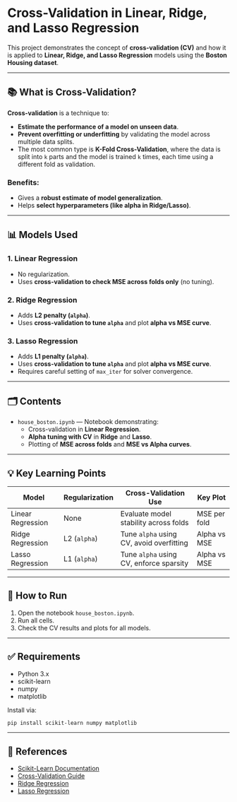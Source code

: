 
# Cross-Validation in Linear, Ridge, and Lasso Regression

This project demonstrates the concept of **cross-validation (CV)** and how it is applied to **Linear, Ridge, and Lasso Regression** models using the **Boston Housing dataset**.

---

## 📚 What is Cross-Validation?

**Cross-validation** is a technique to:
- **Estimate the performance of a model on unseen data**.
- **Prevent overfitting or underfitting** by validating the model across multiple data splits.
- The most common type is **K-Fold Cross-Validation**, where the data is split into `k` parts and the model is trained `k` times, each time using a different fold as validation.

### Benefits:
- Gives a **robust estimate of model generalization**.
- Helps **select hyperparameters (like alpha in Ridge/Lasso)**.

---

## 📊 Models Used

### 1. Linear Regression
- No regularization.
- Uses **cross-validation to check MSE across folds only** (no tuning).

### 2. Ridge Regression
- Adds **L2 penalty (`alpha`)**.
- Uses **cross-validation to tune `alpha`** and plot **alpha vs MSE curve**.

### 3. Lasso Regression
- Adds **L1 penalty (`alpha`)**.
- Uses **cross-validation to tune `alpha`** and plot **alpha vs MSE curve**.
- Requires careful setting of `max_iter` for solver convergence.

---

## 🗂 Contents

- `house_boston.ipynb` — Notebook demonstrating:
  - Cross-validation in **Linear Regression**.
  - **Alpha tuning with CV** in **Ridge** and **Lasso**.
  - Plotting of **MSE across folds** and **MSE vs Alpha curves**.

---

## 💡 Key Learning Points

| Model            | Regularization | Cross-Validation Use                             | Key Plot                      |
|------------------|----------------|--------------------------------------------------|-------------------------------|
| Linear Regression | None           | Evaluate model stability across folds           | MSE per fold                  |
| Ridge Regression  | L2 (`alpha`)   | Tune `alpha` using CV, avoid overfitting        | Alpha vs MSE                  |
| Lasso Regression  | L1 (`alpha`)   | Tune `alpha` using CV, enforce sparsity         | Alpha vs MSE                  |

---

## 🚀 How to Run

1. Open the notebook `house_boston.ipynb`.
2. Run all cells.
3. Check the CV results and plots for all models.

---

## ✅ Requirements

- Python 3.x
- scikit-learn
- numpy
- matplotlib

Install via:
```bash
pip install scikit-learn numpy matplotlib
```

---

## 📎 References

- [Scikit-Learn Documentation](https://scikit-learn.org/stable/)
- [Cross-Validation Guide](https://scikit-learn.org/stable/modules/cross_validation.html)
- [Ridge Regression](https://scikit-learn.org/stable/modules/generated/sklearn.linear_model.Ridge.html)
- [Lasso Regression](https://scikit-learn.org/stable/modules/generated/sklearn.linear_model.Lasso.html)
